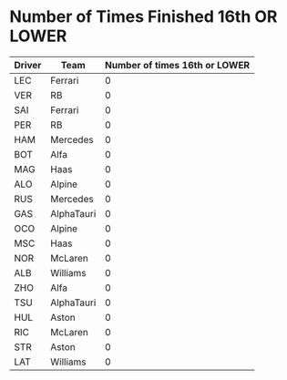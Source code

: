 # Number of Times Finished 16th OR LOWER
| Driver | Team       | Number of times 16th or LOWER | 
| ------ | ---------- | ----------------------------- |
| LEC    | Ferrari    | 0                             |
| VER    | RB         | 0                             |
| SAI    | Ferrari    | 0                             |
| PER    | RB         | 0                             |
| HAM    | Mercedes   | 0                             |
| BOT    | Alfa       | 0                             |
| MAG    | Haas       | 0                             |
| ALO    | Alpine     | 0                             |
| RUS    | Mercedes   | 0                             |
| GAS    | AlphaTauri | 0                             |
| OCO    | Alpine     | 0                             |
| MSC    | Haas       | 0                             |
| NOR    | McLaren    | 0                             |
| ALB    | Williams   | 0                             |
| ZHO    | Alfa       | 0                             |
| TSU    | AlphaTauri | 0                             |
| HUL    | Aston      | 0                             |
| RIC    | McLaren    | 0                             |
| STR    | Aston      | 0                             |
| LAT    | Williams   | 0                             |